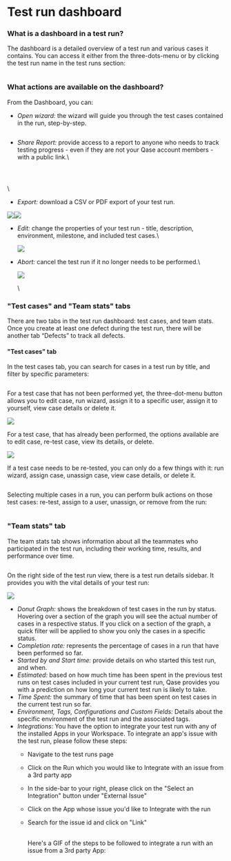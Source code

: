 # Test run dashboard

### What is a dashboard in a test run? <a href="#h_d000d46a14" id="h_d000d46a14"></a>

The dashboard is a detailed overview of a test run and various cases it contains. You can access it either from the three-dots-menu or by clicking the test run name in the test runs section:

<figure><img src="https://qase.intercom-attachments-7.com/i/o/597136828/ac4896f5d111a2239e427322/siW6u554WOAIqSZI3_HmrqnXOrtSU4docGHE4drDIiBhl3Awe1Qz5WYPXhF11_Df66lKAyUAi3I2yK2zVbbAOzSiH1x31Hi1flbqbYelSCNoau3I3kF5OOLijzhQt8nA6Af5A1GoDmMdoTUtyFAdk279TAc-RkMyM6hO21_vGKm1ljePd7J75c-tbw" alt=""><figcaption></figcaption></figure>

### What actions are available on the dashboard?

From the Dashboard, you can:

*   _Open wizard:_ the wizard will guide you through the test cases contained in the run, step-by-step.

    <figure><img src="https://qase.intercom-attachments-7.com/i/o/597136836/a15cc5d27a8c196b382761c5/qgZDfI_1k2lKh07jijNZRDxBw3V8puKBsSOW741l5ZGG88bMEGKxIoYVCGHg0d9qnjFGmD2PYdKvMhlQX8RtoHhOFqhB2TsS3_c_JJKkCMpTBGFIqnWcCiAd6o2-JaEMrEmmv_bCeJQN_9KFzopGVSDkCMlCdSGJxNPBWW2LCuYki37a0vq-qjS6Wg" alt=""><figcaption></figcaption></figure>
*   _Share Report:_ provide access to a report to anyone who needs to track testing progress - even if they are not your Qase account members - with a public link.\




    <figure><img src="https://qase.intercom-attachments-7.com/i/o/597136840/e0982e0ea272c1d29f81a8d5/sOWjN49pua7lZxDi1eopktFW51X05ENsAIeafhvb-oEJTTuxBZu7z1CpsnycmwBHbLnKbRkqpxGO_UBITAAf7cPzqDj21eYIWt3uykIhg6OB9KYW6jgSjfczQCSqt6qabflayemvA9I_bv6bU3IFEflW4_Z82otz8sZ5mih_Mez8CV0Ztodez-uSGg" alt=""><figcaption></figcaption></figure>





<figure><img src="https://qase.intercom-attachments-7.com/i/o/597136844/158391f33dc6d22386a09d93/BGnZteffdQqWYkW9AnIo42EgZIacrjPPlNnwhiKln5Kc8KUsiskxFiPAqz7qLIy2Demtq9ZZvW8DkmWjHqeKfT1f1Q0n99DTZ5vk6VarEKEncNIIwqIF5xB2IrNIPT4Lf_DXbsRlVHGqKtpR_AoKCbO793FMn1jKFQ-48N-su5qkiIl0PrQWEjCPSQ" alt=""><figcaption></figcaption></figure>



<figure><img src="https://qase.intercom-attachments-7.com/i/o/597136854/7abb131391d3f405719e9aeb/UcWCk62CcAvKsYMK7Nl10cVfLge54BTZRntIzuIotwNx0kaslTD__o_jEP7uRyUk0s1bB-JTs47I7YHe2l5rDAIki5lZUwjsYTAqAleHBf_12DMrwhl0cW1i4qObG4Zsr9OHuoecHo4m0vJ6gAs2abH7gGVwQYL3neAikz0Hjpbov-ZkfToX4pV58Q" alt=""><figcaption></figcaption></figure>

\


* _Export:_ download a CSV or PDF export of your test run.

[![](https://qase.intercom-attachments-7.com/i/o/597136864/ddd4dda220b6a4adc9eaacfc/9WZh-r9jC7LExxBmhpO3Q9QFshsMXGkAaAgeYebA5f60_S9mOLBY2vtRCPehbx6Ph0f0WU-stxX76WQWzLffLNmITgB4o2vgqAU2tXXyQLYSmGrAzfiWv5XLViBr8JZBQnLLX0d8xZsqKieEoqK5XoZR8NYPYRVTXVmPIVIUAlnW-vN9ARyCYlOVLg)](https://qase.intercom-attachments-7.com/i/o/597136864/ddd4dda220b6a4adc9eaacfc/9WZh-r9jC7LExxBmhpO3Q9QFshsMXGkAaAgeYebA5f60_S9mOLBY2vtRCPehbx6Ph0f0WU-stxX76WQWzLffLNmITgB4o2vgqAU2tXXyQLYSmGrAzfiWv5XLViBr8JZBQnLLX0d8xZsqKieEoqK5XoZR8NYPYRVTXVmPIVIUAlnW-vN9ARyCYlOVLg)[![](https://qase.intercom-attachments-7.com/i/o/597136870/c668a0c3a71f86d2b9c0f2d8/Z89n4WTxL_V09hTAg4NAV0UpeoMnizB6n1mnnInHE831xg7AHCL4RfLumQhAjaxkfYy61y2ShTVrDCK9vBt9a2C9H8qeRHsUOEDfXZnZfNHt-KXX45ldY4aYEb5hw2VUmGeWyCHf5pOrweOAEYax0Tcj69mxScq2KrOrpx2IJHaufeSbVMM9dAPn0w)](https://qase.intercom-attachments-7.com/i/o/597136870/c668a0c3a71f86d2b9c0f2d8/Z89n4WTxL_V09hTAg4NAV0UpeoMnizB6n1mnnInHE831xg7AHCL4RfLumQhAjaxkfYy61y2ShTVrDCK9vBt9a2C9H8qeRHsUOEDfXZnZfNHt-KXX45ldY4aYEb5hw2VUmGeWyCHf5pOrweOAEYax0Tcj69mxScq2KrOrpx2IJHaufeSbVMM9dAPn0w)

*   _Edit:_ change the properties of your test run - title, description, environment, milestone, and included test cases.\


    [![](https://qase.intercom-attachments-7.com/i/o/597136882/e6fbb04daf3b25160ec482b9/kV18cxDPcfUN_Jp0dc47B5KfUi5aWgygx4WzKIVNj9v5MbyVai8VmM937vTb0o8U0BnB654cXnbN2lbaCAgenuCGgcy6QfkAPe_MHI5IYenthPZ4cqRWVpFpqTRAJdWXAa3mQOusxAuABUjAv0cw59U0nFsbObq8YF7Dg2soxZLeov0vvg7mbrUeZQ)](https://qase.intercom-attachments-7.com/i/o/597136882/e6fbb04daf3b25160ec482b9/kV18cxDPcfUN_Jp0dc47B5KfUi5aWgygx4WzKIVNj9v5MbyVai8VmM937vTb0o8U0BnB654cXnbN2lbaCAgenuCGgcy6QfkAPe_MHI5IYenthPZ4cqRWVpFpqTRAJdWXAa3mQOusxAuABUjAv0cw59U0nFsbObq8YF7Dg2soxZLeov0vvg7mbrUeZQ)
*   _Abort:_ cancel the test run if it no longer needs to be performed.\


    [![](https://qase.intercom-attachments-7.com/i/o/597136897/1f72f7d050860bf53c8afaf6/6bPin6lKn_xORg2tmWwHP_la1xXyku8tg90qO5QjjZAoc3ZlJUrqP6Rm7bI6ISOXaZFPF_VcqTcQ5k0-vsesVnS6fB8kg60lTOkuFGa_X_nRnZFEmJGOZC8YbReQaDHsvTC3AkAcfLderq6Uq_ZsIe7vma5iB4mdfMQgT4gvCaehU88DjNvmvWg2sA)](https://qase.intercom-attachments-7.com/i/o/597136897/1f72f7d050860bf53c8afaf6/6bPin6lKn_xORg2tmWwHP_la1xXyku8tg90qO5QjjZAoc3ZlJUrqP6Rm7bI6ISOXaZFPF_VcqTcQ5k0-vsesVnS6fB8kg60lTOkuFGa_X_nRnZFEmJGOZC8YbReQaDHsvTC3AkAcfLderq6Uq_ZsIe7vma5iB4mdfMQgT4gvCaehU88DjNvmvWg2sA)

    \


### "Test cases" and "Team stats" tabs

There are two tabs in the test run dashboard: test cases, and team stats. Once you create at least one defect during the test run, there will be another tab “Defects” to track all defects.

#### "Test cases" tab

In the test cases tab, you can search for cases in a test run by title, and filter by specific parameters:

<figure><img src="https://qase.intercom-attachments-7.com/i/o/597136906/74eec99be60b2bb9166d426a/nNf1Zyrq5JMgx76ZI0xD_JoIMrqHSjzc5uywzBieuxHv9M1w8KTLVvGg46XaH-Etus8adMFQcxEJfeCQmjYLkGTIZW4Zz0bmZX73U2de8s7QnAA1U7BXDzpKXSbQMmactbDZUJ3Dq-EcA8KYymQYDjn2eCD6USQHIvgoUD4rV-I5WTRExTfnaxXxkw" alt=""><figcaption></figcaption></figure>

For a test case that has not been performed yet, the three-dot-menu button allows you to edit case, run wizard, assign it to a specific user, assign it to yourself, view case details or delete it.

[![](https://qase.intercom-attachments-7.com/i/o/597136917/894279bf04613fd7ef8a4c28/CI6kmlfTuqVO526FNZzYdhlUbz_H09Di5dUVjzGVkWt9nfp6tigLZPQ84hxcPP1GLnFTbr6vemvTI6w3FjOkboHaqZzAFYroKyIrH6aCNL-y4aA0HvfH-6RlZv9Exjtg0HrOWKAQ9fgTLsOqG_UQJ-BjWDf9wEK8l0g3254ZWTcv8sm6sjZ9YZg9BA)](https://qase.intercom-attachments-7.com/i/o/597136917/894279bf04613fd7ef8a4c28/CI6kmlfTuqVO526FNZzYdhlUbz_H09Di5dUVjzGVkWt9nfp6tigLZPQ84hxcPP1GLnFTbr6vemvTI6w3FjOkboHaqZzAFYroKyIrH6aCNL-y4aA0HvfH-6RlZv9Exjtg0HrOWKAQ9fgTLsOqG_UQJ-BjWDf9wEK8l0g3254ZWTcv8sm6sjZ9YZg9BA)

For a test case, that has already been performed, the options available are to edit case, re-test case, view its details, or delete.

[![](https://qase.intercom-attachments-7.com/i/o/597136930/e2b0de57594df5d11e22d95b/BeVjuPQmh7g6hZUotUBRBV0n452E84tjDNq7hCzuAtyCi_yM_HOwQ9S5J3DauSuByF9XV9cof4JPKf6xG3QJmVabLSV-JrVqQNDOTlrooh3VC8bXsj2y__4LbyibU4GZPhHvgBNjMxEK_quy0xbqKMbIC6hExUJze3YZacy9sdNRzuckhnLi3JIbQQ)](https://qase.intercom-attachments-7.com/i/o/597136930/e2b0de57594df5d11e22d95b/BeVjuPQmh7g6hZUotUBRBV0n452E84tjDNq7hCzuAtyCi_yM_HOwQ9S5J3DauSuByF9XV9cof4JPKf6xG3QJmVabLSV-JrVqQNDOTlrooh3VC8bXsj2y__4LbyibU4GZPhHvgBNjMxEK_quy0xbqKMbIC6hExUJze3YZacy9sdNRzuckhnLi3JIbQQ)

If a test case needs to be re-tested, you can only do a few things with it: run wizard, assign case, unassign case, view case details, or delete it.

<figure><img src="https://qase.intercom-attachments-7.com/i/o/597136938/9cc8c9b31301a61839921542/VqIzlB3qBkceT6jk5gVa05IHR12n0yqxtOk-Ljs36-OwxchIhXT90S1RJiw-j_BAoPFbFOyjOnRVwk2e-OCuJ68eB3vFzlMSMPBSUKAZlWaH9wqQBjCN9qOYc-r3GzKkoz0kFGxsEmGUeDGQrgGsQLJmOZaTNb_pYKUdPS-dek9JzvgBW-Owr-cKig" alt=""><figcaption></figcaption></figure>

Selecting multiple cases in a run, you can perform bulk actions on those test cases: re-test, assign to a user, unassign, or remove from the run:

<figure><img src="https://qase.intercom-attachments-7.com/i/o/597136954/6c47fc386f2ec85673ff79fa/aISw2dhEL-8_0s4effTddLGDgbNT4Qlvl-O9FLjOAEV6o2bb0I6_DdvcNUsgwU9SoqxBmIwKC6MfZrF6PpCqGrxLSxlwWBbYQrVmCSHYUm707zCkNolUfyw8cWyuW7FEmCenI2u2kN6KF1a0CgHTBlWQEE4LFpt5YHnuTJu9lGIW3oyN6mBzL_4rhA" alt=""><figcaption></figcaption></figure>

### "Team stats" tab

The team stats tab shows information about all the teammates who participated in the test run, including their working time, results, and performance over time.

<figure><img src="https://qase.intercom-attachments-7.com/i/o/597136971/a98e820fa97a44f439889b11/CGIXtu58dop0ob2ijTKNisb-hLFymsW0WZsROo51brVEl3Cjtgsn3vPfn-JhUqScxphjO54EERUQUq7OzAazrejgGkAgGDiWMw7OaGEuyO1PBAWPeJlxrRxM4q4gjG4AAUseiMswPvf1J0huHB30dSeOfLNj_ERb_d1idNei0kzkMsaGeq7UQJoWpw" alt=""><figcaption></figcaption></figure>

On the right side of the test run view, there is a test run details sidebar. It provides you with the vital details of your test run:

[![](https://downloads.intercomcdn.com/i/o/648603426/ce02d663424bd81ab4353586/image.png)](https://downloads.intercomcdn.com/i/o/648603426/ce02d663424bd81ab4353586/image.png)

* _Donut Graph:_ shows the breakdown of test cases in the run by status. Hovering over a section of the graph you will see the actual number of cases in a respective status. If you click on a section of the graph, a quick filter will be applied to show you only the cases in a specific status.
* _Completion rate:_ represents the percentage of cases in a run that have been performed so far.
* _Started by and Start time:_ provide details on who started this test run, and when.
* _Estimated:_ based on how much time has been spent in the previous test runs on test cases included in your current test run, Qase provides you with a prediction on how long your current test run is likely to take.
* _Time Spent:_ the summary of time that has been spent on test cases in the current test run so far.
* _Environment, Tags, Configurations and Custom Fields:_ Details about the specific environment of the test run and the associated tags.
* _Integrations_: You have the option to integrate your test run with any of the installed Apps in your Workspace. To integrate an app's issue with the test run, please follow these steps:
  * Navigate to the test runs page
  * Click on the Run which you would like to Integrate with an issue from a 3rd party app
  * In the side-bar to your right, please click on the "Select an Integration" button under "External Issue"
  * Click on the App whose issue you'd like to Integrate with the run
  *   Search for the issue id and click on "Link"

      \
      Here's a GIF of the steps to be followed to integrate a run with an issue from a 3rd party App:

<figure><img src="https://downloads.intercomcdn.com/i/o/648453428/7af36c18beaf23654a71ab9f/GIF+Recording+2023-01-09+at+11.23.45+AM.gif" alt=""><figcaption></figcaption></figure>
